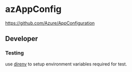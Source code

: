 # azAppConfig

https://github.com/Azure/AppConfiguration


## Developer
### Testing
use [direnv](https://direnv.net/) to setup environment variables required for test.